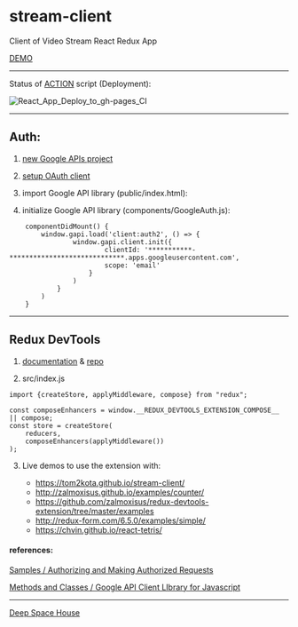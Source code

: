# stream-client
Client of Video Stream React Redux App

[DEMO](https://tom2kota.github.io/stream-client/)


--------
Status of [ACTION](https://github.com/tom2kota/stream-client/actions) script (Deployment):

![React_App_Deploy_to_gh-pages_CI](https://github.com/tom2kota/stream-client/workflows/React_App_Deploy_to_gh-pages_CI/badge.svg)

--------

## Auth:

1) [new Google APIs project](https://console.developers.google.com/projectcreate)

2) [setup OAuth client](https://console.developers.google.com/apis/credentials/oauthclient)

3) import Google API library (public/index.html): <script src="https://apis.google.com/js/api.js" ></script>

4) initialize Google API library (components/GoogleAuth.js):

```
    componentDidMount() {
        window.gapi.load('client:auth2', () => {
                window.gapi.client.init({
                        clientId: '***********-*****************************.apps.googleusercontent.com',
                        scope: 'email'
                    }
                )
            }
        )
    }
 ```
--------

## Redux DevTools

1) [documentation](http://extension.remotedev.io/) & [repo](https://github.com/zalmoxisus/redux-devtools-extension)

2) src/index.js

```
import {createStore, applyMiddleware, compose} from "redux";

const composeEnhancers = window.__REDUX_DEVTOOLS_EXTENSION_COMPOSE__ || compose;
const store = createStore(
    reducers,
    composeEnhancers(applyMiddleware())
);
```

3) Live demos to use the extension with:

    - https://tom2kota.github.io/stream-client/
    - http://zalmoxisus.github.io/examples/counter/
    - https://github.com/zalmoxisus/redux-devtools-extension/tree/master/examples
    - http://redux-form.com/6.5.0/examples/simple/
    - https://chvin.github.io/react-tetris/
    

#### references:

[Samples / Authorizing and Making Authorized Requests](https://github.com/google/google-api-javascript-client/blob/master/docs/samples.md#authorizing-and-making-authorized-requests) 

[Methods and Classes / Google API Client LIbrary for Javascript](https://github.com/google/google-api-javascript-client/blob/master/docs/reference.md)

---------

[Deep Space House](https://youtu.be/P15NtXKEM-w?t=4427)
